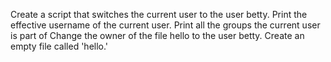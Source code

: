Create a script that switches the current user to the user betty.
Print the effective username of the current user.
Print all the groups the current user is part of
Change the owner of the file hello to the user betty.
Create an empty file called 'hello.'

